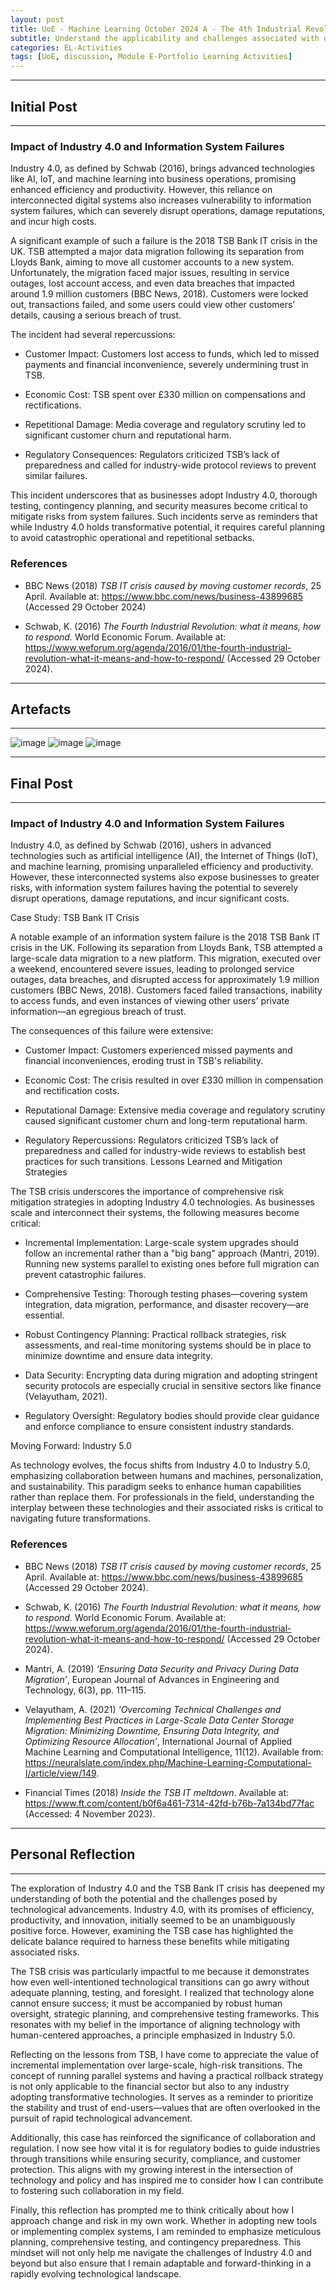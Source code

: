 ```yaml
---
layout: post
title: UoE - Machine Learning October 2024 A - The 4th Industrial Revolution
subtitle: Understand the applicability and challenges associated with different datasets for the use of machine learning algorithms.
categories: EL-Activities
tags: [UoE, discussion, Module E-Portfolio Learning Activities]
---
```

---
## Initial Post
---

### Impact of Industry 4.0 and Information System Failures

Industry 4.0, as defined by Schwab (2016), brings advanced technologies like AI, IoT, and machine learning into business operations, promising enhanced efficiency and productivity. However, this reliance on interconnected digital systems also increases vulnerability to information system failures, which can severely disrupt operations, damage reputations, and incur high costs.

A significant example of such a failure is the 2018 TSB Bank IT crisis in the UK. TSB attempted a major data migration following its separation from Lloyds Bank, aiming to move all customer accounts to a new system. Unfortunately, the migration faced major issues, resulting in service outages, lost account access, and even data breaches that impacted around 1.9 million customers (BBC News, 2018). Customers were locked out, transactions failed, and some users could view other customers’ details, causing a serious breach of trust.

The incident had several repercussions:

- Customer Impact: Customers lost access to funds, which led to missed payments and financial inconvenience, severely undermining trust in TSB.

- Economic Cost: TSB spent over £330 million on compensations and rectifications.

- Repetitional Damage: Media coverage and regulatory scrutiny led to significant customer churn and reputational harm.

- Regulatory Consequences: Regulators criticized TSB’s lack of preparedness and called for industry-wide protocol reviews to prevent similar failures.

This incident underscores that as businesses adopt Industry 4.0, thorough testing, contingency planning, and security measures become critical to mitigate risks from system failures. Such incidents serve as reminders that while Industry 4.0 holds transformative potential, it requires careful planning to avoid catastrophic operational and repetitional setbacks.

### References

- BBC News (2018) <em>TSB IT crisis caused by moving customer records</em>, 25 April. Available at: https://www.bbc.com/news/business-43899685 (Accessed 29 October 2024)

- Schwab, K. (2016) <em>The Fourth Industrial Revolution: what it means, how to respond.</em> World Economic Forum. Available at: https://www.weforum.org/agenda/2016/01/the-fourth-industrial-revolution-what-it-means-and-how-to-respond/ (Accessed 29 October 2024).

---
## Artefacts
---
![image](/assets/images/banners/ML1-1.png)
![image](/assets/images/banners/ML1-2.png)
![image](/assets/images/banners/ML1-3.png)

---
## Final Post
---

### Impact of Industry 4.0 and Information System Failures

Industry 4.0, as defined by Schwab (2016), ushers in advanced technologies such as artificial intelligence (AI), the Internet of Things (IoT), and machine learning, promising unparalleled efficiency and productivity. However, these interconnected systems also expose businesses to greater risks, with information system failures having the potential to severely disrupt operations, damage reputations, and incur significant costs.

Case Study: TSB Bank IT Crisis

A notable example of an information system failure is the 2018 TSB Bank IT crisis in the UK. Following its separation from Lloyds Bank, TSB attempted a large-scale data migration to a new platform. This migration, executed over a weekend, encountered severe issues, leading to prolonged service outages, data breaches, and disrupted access for approximately 1.9 million customers (BBC News, 2018). Customers faced failed transactions, inability to access funds, and even instances of viewing other users' private information—an egregious breach of trust.

The consequences of this failure were extensive:

- Customer Impact: Customers experienced missed payments and financial inconveniences, eroding trust in TSB's reliability.

- Economic Cost: The crisis resulted in over £330 million in compensation and rectification costs.

- Reputational Damage: Extensive media coverage and regulatory scrutiny caused significant customer churn and long-term reputational harm.

- Regulatory Repercussions: Regulators criticized TSB’s lack of preparedness and called for industry-wide reviews to establish best practices for such transitions.
Lessons Learned and Mitigation Strategies

The TSB crisis underscores the importance of comprehensive risk mitigation strategies in adopting Industry 4.0 technologies. As businesses scale and interconnect their systems, the following measures become critical:

- Incremental Implementation: Large-scale system upgrades should follow an incremental rather than a "big bang" approach (Mantri, 2019). Running new systems parallel to existing ones before full migration can prevent catastrophic failures.

- Comprehensive Testing: Thorough testing phases—covering system integration, data migration, performance, and disaster recovery—are essential.

- Robust Contingency Planning: Practical rollback strategies, risk assessments, and real-time monitoring systems should be in place to minimize downtime and ensure data
integrity.

- Data Security: Encrypting data during migration and adopting stringent security protocols are especially crucial in sensitive sectors like finance (Velayutham, 2021).

- Regulatory Oversight: Regulatory bodies should provide clear guidance and enforce compliance to ensure consistent industry standards.

Moving Forward: Industry 5.0

As technology evolves, the focus shifts from Industry 4.0 to Industry 5.0, emphasizing collaboration between humans and machines, personalization, and sustainability. This paradigm seeks to enhance human capabilities rather than replace them. For professionals in the field, understanding the interplay between these technologies and their associated risks is critical to navigating future transformations.

### References

- BBC News (2018) <em>TSB IT crisis caused by moving customer records</em>, 25 April. Available at: https://www.bbc.com/news/business-43899685 (Accessed 29 October 2024).

- Schwab, K. (2016) <em>The Fourth Industrial Revolution: what it means, how to respond.</em> World Economic Forum. Available at: https://www.weforum.org/agenda/2016/01/the-fourth-industrial-revolution-what-it-means-and-how-to-respond/ (Accessed 29 October 2024).

- Mantri, A. (2019) <em>‘Ensuring Data Security and Privacy During Data Migration’</em>, European Journal of Advances in Engineering and Technology, 6(3), pp. 111–115.

- Velayutham, A. (2021) <em>‘Overcoming Technical Challenges and Implementing Best Practices in Large-Scale Data Center Storage Migration: Minimizing Downtime, Ensuring Data
Integrity, and Optimizing Resource Allocation’</em>, International Journal of Applied Machine Learning and Computational Intelligence, 11(12). Available from: https://neuralslate.com/index.php/Machine-Learning-Computational-I/article/view/149.

- Financial Times (2018) <em>Inside the TSB IT meltdown</em>. Available at: https://www.ft.com/content/b0f6a461-7314-42fd-b76b-7a134bd77fac (Accessed: 4 November 2023).

---
## Personal Reflection
---

The exploration of Industry 4.0 and the TSB Bank IT crisis has deepened my understanding of both the potential and the challenges posed by technological advancements. Industry 4.0, with its promises of efficiency, productivity, and innovation, initially seemed to be an unambiguously positive force. However, examining the TSB case has highlighted the delicate balance required to harness these benefits while mitigating associated risks.

The TSB crisis was particularly impactful to me because it demonstrates how even well-intentioned technological transitions can go awry without adequate planning, testing, and foresight. I realized that technology alone cannot ensure success; it must be accompanied by robust human oversight, strategic planning, and comprehensive testing frameworks. This resonates with my belief in the importance of aligning technology with human-centered approaches, a principle emphasized in Industry 5.0.

Reflecting on the lessons from TSB, I have come to appreciate the value of incremental implementation over large-scale, high-risk transitions. The concept of running parallel systems and having a practical rollback strategy is not only applicable to the financial sector but also to any industry adopting transformative technologies. It serves as a reminder to prioritize the stability and trust of end-users—values that are often overlooked in the pursuit of rapid technological advancement.

Additionally, this case has reinforced the significance of collaboration and regulation. I now see how vital it is for regulatory bodies to guide industries through transitions while ensuring security, compliance, and customer protection. This aligns with my growing interest in the intersection of technology and policy and has inspired me to consider how I can contribute to fostering such collaboration in my field.

Finally, this reflection has prompted me to think critically about how I approach change and risk in my own work. Whether in adopting new tools or implementing complex systems, I am reminded to emphasize meticulous planning, comprehensive testing, and contingency preparedness. This mindset will not only help me navigate the challenges of Industry 4.0 and beyond but also ensure that I remain adaptable and forward-thinking in a rapidly evolving technological landscape.

